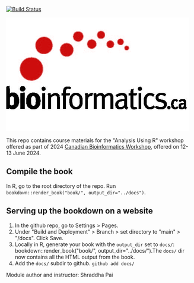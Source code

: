 [![Build Status](https://travis-ci.com/rstudio/bookdown-demo.svg?branch=master)](https://travis-ci.com/rstudio/bookdown-demo)

![](book/images/Bioinfo_Logo.jpeg)

This repo contains course materials for the "Analysis Using R" workshop offered as part of 2024 [Canadian Bioinformatics Workshop](https://bioinformatics.ca/), offered on 12-13 June 2024. 

## Compile the book

In R, go to the root directory of the repo.
Run `bookdown::render_book("book/", output_dir="../docs")`.

## Serving up the bookdown on a website

1. In the github repo, go to Settings > Pages. 
2. Under "Build and Deployment" > Branch > set directory to "main" > "/docs". Click Save.
3. Locally in R, generate your book with the `output_dir` set to `docs/`: bookdown::render_book("book/", output_dir="../docs/").The `docs/` dir now contains all the HTML output from the book. 
4. Add the `docs/` subdir to github. `github add docs/`



Module author and instructor: Shraddha Pai

